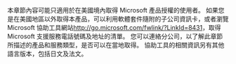 <Token xmlns:xlink="http://www.w3.org/1999/xlink">本章節內容可能只適用於在美國境內取得 Microsoft 產品授權的使用者。 如果您是在美國地區以外取得本產品，可以利用軟體套件隨附的子公司資訊卡，或者瀏覽 <externalLink xmlns="http://ddue.schemas.microsoft.com/authoring/2003/5"><linkText>Microsoft 協助工具網站</linkText><linkUri>http://go.microsoft.com/fwlink/?LinkId=8431</linkUri></externalLink>，取得 Microsoft 支援服務電話號碼及地址的清單。 您可以連絡分公司，以了解此章節所描述的產品和服務類型，是否可以在當地取得。 協助工具的相關資訊另有其他語言版本，包括日文及法文。</Token>

<!--HONumber=Jun16_HO4-->


